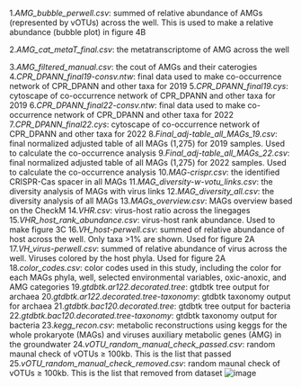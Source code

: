 1._AMG_bubble_perwell.csv_: summed of relative abundance of AMGs (represented by vOTUs) across the well. This is used to make a relative abundance (bubble plot) in figure 4B

2._AMG_cat_metaT_final.csv_: the metatranscriptome of AMG across the well

3._AMG_filtered_manual.csv_: the cout of AMGs and their caterogies
4._CPR_DPANN_final19-consv.ntw_: final data used to make co-occurrence network of CPR_DPANN and other taxa for 2019
5._CPR_DPANN_final19.cys_: cytoscape of co-occurrence network of CPR_DPANN and other taxa for 2019
6._CPR_DPANN_final22-consv.ntw_: final data used to make co-occurrence network of CPR_DPANN and other taxa for 2022
7._CPR_DPANN_final22.cys_: cytoscape of co-occurrence network of CPR_DPANN and other taxa for 2022
8._Final_adj-table_all_MAGs_19.csv_: final normalized adjusted table of all MAGs (1,275) for 2019 samples. Used to calculate the co-occurrence analysis
9._Final_adj-table_all_MAGs_22.csv_: final normalized adjusted table of all MAGs (1,275) for 2022 samples. Used to calculate the co-occurrence analysis
10._MAG-crispr.csv_: the identified CRISPR-Cas spacer in all MAGs
11._MAG_diversity-w-votu_links.csv_: the diversity analysis of MAGs with virus links
12._MAG_diversity_all.csv_: the diversity analysis of all MAGs 
13._MAGs_overview.csv_: MAGs overview based on the CheckM
14._VHR.csv_: virus-host ratio across the linegages
15._VHR_host_rank_abundance.csv_: virus-host rank abundance. Used to make figure 3C
16._VH_host-perwell.csv_: summed of relative abundance of host across the well. Only taxa >1% are shown. Used for figure 2A
17._VH_virus-perwell.csv_: summed of relative abundance of virus across the well. Viruses colored by the host phyla. Used for figure 2A
18._color_codes.csv_: color codes used in this study, including the color for each MAGs phyla, well, selected environmental variables, oxic-anoxic, and AMG categories
19._gtdbtk.ar122.decorated.tree_: gtdbtk tree output for archaea
20._gtdbtk.ar122.decorated.tree-taxonomy_: gtdbtk taxonomy output for archaea
21._gtdbtk.bac120.decorated.tree_: gtdbtk tree output for bacteria
22._gtdbtk.bac120.decorated.tree-taxonomy_: gtdbtk taxonomy output for bacteria
23._kegg_recon.csv_: metabolic reconstructions using keggs for the whole prokaryote (MAGs) and viruses auxiliary metabolic genes (AMG) in the groundwater
24._vOTU_random_manual_check_passed.csv_: random maunal check of vOTUs ≥ 100kb. This is the list that passed 
25._vOTU_random_manual_check_removed.csv_: random maunal check of vOTUs ≥ 100kb. This is the list that removed from dataset ![image](https://github.com/user-attachments/assets/be10c306-d2d0-4fe4-8426-d9f5d2516e91)
